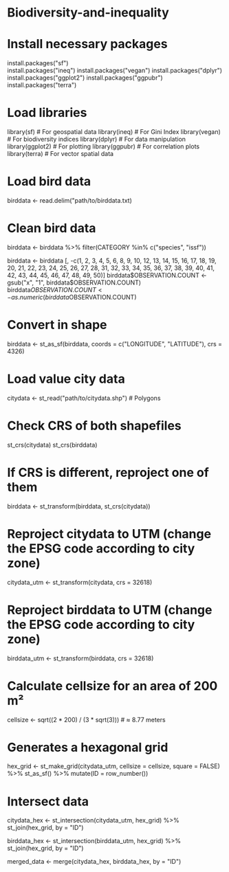 # Biodiversity-and-inequality
# Install necessary packages 
install.packages("sf")         
install.packages("ineq")
install.packages("vegan")
install.packages("dplyr")
install.packages("ggplot2")
install.packages("ggpubr")
install.packages("terra")

# Load libraries
library(sf)          # For geospatial data
library(ineq)        # For Gini Index
library(vegan)       # For biodiversity indices
library(dplyr)       # For data manipulation
library(ggplot2)     # For plotting
library(ggpubr)      # For correlation plots
library(terra)       # For vector spatial data

# Load bird data
birddata <- read.delim("path/to/birddata.txt)

# Clean bird data
birddata <- birddata %>%
  filter(CATEGORY %in% c("species", "issf"))

birddata <- birddata [, -c(1, 2, 3, 4, 5, 6, 8, 9, 10, 12, 13, 14, 15, 16, 17, 18, 19, 20, 21, 22, 23, 24, 25, 26, 27, 28, 31, 32, 33, 34, 35, 36, 37, 38, 39, 40, 41, 42, 43, 44, 45, 46, 47, 48, 49, 50)]
birddata$OBSERVATION.COUNT <- gsub("x", "1", birddata$OBSERVATION.COUNT)
birddata$OBSERVATION.COUNT <- as.numeric(birddata$OBSERVATION.COUNT)

# Convert in shape
birddata <- st_as_sf(birddata, coords = c("LONGITUDE", "LATITUDE"), crs = 4326)

# Load value city data
citydata <- st_read("path/to/citydata.shp") # Polygons

# Check CRS of both shapefiles
st_crs(citydata)
st_crs(birddata)

# If CRS is different, reproject one of them
birddata <- st_transform(birddata, st_crs(citydata))

# Reproject citydata to UTM (change the EPSG code according to city zone)
citydata_utm <- st_transform(citydata, crs = 32618)

# Reproject birddata to UTM (change the EPSG code according to city zone)
birddata_utm <- st_transform(birddata, crs = 32618)


# Calculate cellsize for an area of 200 m²
cellsize <- sqrt((2 * 200) / (3 * sqrt(3)))  # ≈ 8.77 meters

# Generates a hexagonal grid
hex_grid <- st_make_grid(citydata_utm, cellsize = cellsize, square = FALSE) %>% 
  st_as_sf() %>% 
  mutate(ID = row_number())
  
# Intersect data  
citydata_hex <- st_intersection(citydata_utm, hex_grid) %>% 
  st_join(hex_grid, by = "ID")
  
birddata_hex <- st_intersection(birddata_utm, hex_grid) %>% 
  st_join(hex_grid, by = "ID")
  
merged_data <- merge(citydata_hex, birddata_hex, by = "ID")
